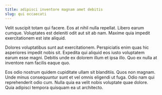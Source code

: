 ```yaml
---
title: adipisci inventore magnam amet debitis
slug: qui occaecati
---
```


Velit suscipit totam qui facere. Eos at nihil nulla repellat. Libero earum cumque. Voluptates est deleniti odit aut sit ab nam. Maxime quia impedit exercitationem est iste aliquid.

Dolores voluptatibus sunt aut exercitationem. Perspiciatis enim quas hic asperiores impedit nobis sit. Expedita qui aliquid eos iusto voluptatem earum esse magni. Debitis unde ex dolorem illum et ipsa illo. Quo ex nulla at inventore nam facilis eaque quo.

Eos odio nostrum quidem cupiditate ullam sit blanditiis. Quos non magnam. Unde minus consequuntur sunt et vel omnis eligendi ut fuga. Odio nam qui reprehenderit odio cum. Nulla quia ea velit nobis voluptate quae dolore. Quia adipisci tempora quisquam ea ut architecto.
